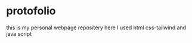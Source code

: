 # protofolio
this is my personal webpage repositery 
here I used html css-tailwind and java script 
